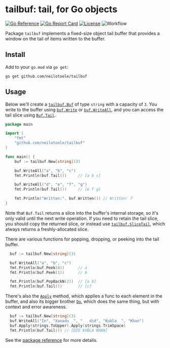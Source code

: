 # tailbuf: tail, for Go objects

[![Go Reference](https://pkg.go.dev/badge/github.com/neilotoole/tailbuf.svg)](https://pkg.go.dev/github.com/neilotoole/tailbuf)
[![Go Report Card](https://goreportcard.com/badge/neilotoole/tailbuf)](https://goreportcard.com/report/neilotoole/tailbuf)
[![License](https://img.shields.io/badge/License-MIT-blue.svg)](https://github.com/neilotoole/tailbuf/blob/master/LICENSE)
![Workflow](https://github.com/neilotoole/tailbuf/actions/workflows/go.yml/badge.svg)

Package `tailbuf` implements a fixed-size object tail buffer that provides a window
on the tail of items written to the buffer.

## Install

Add to your `go.mod` via `go get`:

```shell
go get github.com/neilotoole/tailbuf
```

## Usage

Below we'll create a [`tailbuf.Buf`](https://pkg.go.dev/github.com/neilotoole/tailbuf#Buf)
of type `string` with a capacity of `3`. You write to the buffer using [`buf.Write`](https://pkg.go.dev/github.com/neilotoole/tailbuf#Buf.Write)
or [`buf.WriteAll`](https://pkg.go.dev/github.com/neilotoole/tailbuf#Buf.WriteAll), and
you can access the tail slice using [`Buf.Tail`](https://pkg.go.dev/github.com/neilotoole/tailbuf#Buf.Tail).

```go
package main

import (
    "fmt"
    "github.com/neilotoole/tailbuf"
)

func main() {
    buf := tailbuf.New[string](3)

    buf.WriteAll("a", "b", "c")
    fmt.Println(buf.Tail()) 	// [a b c]

    buf.WriteAll("d", "e", "f", "g")
    fmt.Println(buf.Tail()) 	// [e f g]

    fmt.Println("Written:", buf.Written()) // Written: 7
}
```

Note that `Buf.Tail` returns a slice into the buffer's internal storage, so it's
only valid until the next write operation. If you need to retain the tail slice,
you should copy the returned slice, or instead use [`tailbuf.SliceTail`](https://pkg.go.dev/github.com/neilotoole/tailbuf#SliceTail), which
always returns a freshly-allocated slice.

There are various functions for popping, dropping, or peeking into the tail buffer.

```go
  buf := tailbuf.New[string](3)

  buf.WriteAll("a", "b", "c")
  fmt.Println(buf.Peek(0))      // a
  fmt.Println(buf.Peek(1))      // b

  fmt.Println(buf.PopBackN(2))  // [a b]
  fmt.Println(buf.Tail())       // [c]
```

There's also the [`Apply`](https://pkg.go.dev/github.com/neilotoole/tailbuf#Buf.Apply) method, which applies a func to each element in the buffer,
and also its bigger brother [`Do`](https://pkg.go.dev/github.com/neilotoole/tailbuf#Buf.Do), which does the same thing, but with context and
error awareness.

```go
  buf := tailbuf.New[string](3)
  buf.WriteAll("In", "Xanadu  ", "   did", "Kubla  ", "Khan")
  buf.Apply(strings.ToUpper).Apply(strings.TrimSpace)
  fmt.Println(buf.Tail()) // [DID KUBLA KHAN]
```

See the [package reference](https://pkg.go.dev/github.com/neilotoole/tailbuf) for more details.
